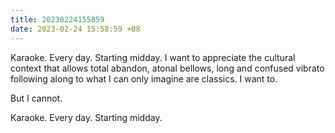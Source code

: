 ```yaml
---
title: 20230224155859
date: 2023-02-24 15:58:59 +08
---
```


Karaoke. Every day. Starting midday. I want to appreciate the cultural context that allows total abandon, atonal bellows, long and confused vibrato following along to what I can only imagine are classics. I want to.

But I cannot.

Karaoke. Every day. Starting midday.
